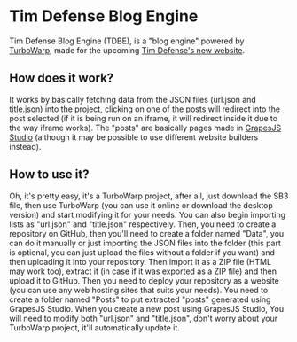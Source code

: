 # Tim Defense Blog Engine

Tim Defense Blog Engine (TDBE), is a "blog engine" powered by [TurboWarp](https://desktop.turbowarp.org/), made for the upcoming [Tim Defense's new website](https://tim-defense.pages.dev/).

## How does it work?

It works by basically fetching data from the JSON files (url.json and title.json) into the project, clicking on one of the posts will redirect into the post selected (if it is being run on an iframe, it will redirect inside it due to the way iframe works). The "posts" are basically pages made in [GrapesJS Studio](https://grapesjs.com/) (although it may be possible to use different website builders instead).

## How to use it?

Oh, it's pretty easy, it's a TurboWarp project, after all, just download the SB3 file, then use TurboWarp (you can use it online or download the desktop version) and start modifying it for your needs. You can also begin importing lists as "url.json" and "title.json" respectively. Then, you need to create a repository on GitHub, then you'll need to create a folder named "Data", you can do it manually or just importing the JSON files into the folder (this part is optional, you can just upload the files without a folder if you want) and then uploading it into your repository. Then import it as a ZIP file (HTML may work too), extract it (in case if it was exported as a ZIP file) and then upload it to GitHub. Then you need to deploy your repository as a website (you can use any web hosting sites that suits your needs). You need to create a folder named "Posts" to put extracted "posts" generated using GrapesJS Studio. When you create a new post using GrapesJS Studio, You will need to modify both "url.json" and "title.json", don't worry about your TurboWarp project, it'll automatically update it.
